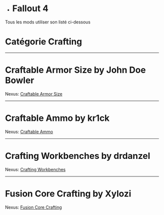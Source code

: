 - <h1> <a name="user-content-html" class="anchor" href="#DIABLOxMJ" aria-hidden="true"><span class="octicon octicon-link"></span></a>Fallout 4</h1>

Tous les mods utiliser son listé ci-dessous

<h1> <a name="user-content-html" class="anchor" href="#DIABLOxMJ" aria-hidden="true"><span class="octicon octicon-link"></span></a>Catégorie Crafting</h1>

------------------------------------------------------------------------------------------------------------ 

<h1> <a name="user-content-html" class="anchor" href="#DIABLOxMJ" aria-hidden="true"><span class="octicon octicon-link"></span></a>Craftable Armor Size by John Doe Bowler</h1>

Nexus: <a href="http://www.nexusmods.com/fallout4/mods/4550/?" target="_blank">Craftable Armor Size</a>

-----------

<h1> <a name="user-content-html" class="anchor" href="#DIABLOxMJ" aria-hidden="true"><span class="octicon octicon-link"></span></a>Craftable Ammo by kr1ck</h1>

Nexus: <a href="http://www.nexusmods.com/fallout4/mods/798/?" target="_blank">Craftable Ammo</a>

-----------

<h1> <a name="user-content-html" class="anchor" href="#DIABLOxMJ" aria-hidden="true"><span class="octicon octicon-link"></span></a>Crafting Workbenches by drdanzel</h1>

Nexus: <a href="http://www.nexusmods.com/fallout4/mods/2451/?" target="_blank">Crafting Workbenches</a>

-----------

<h1> <a name="user-content-html" class="anchor" href="#DIABLOxMJ" aria-hidden="true"><span class="octicon octicon-link"></span></a>Fusion Core Crafting by Xylozi</h1>

Nexus: <a href="http://www.nexusmods.com/fallout4/mods/2288/?" target="_blank">Fusion Core Crafting</a>
